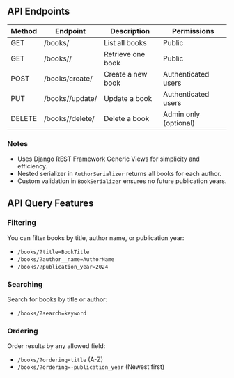 ## API Endpoints

| Method | Endpoint                   | Description              | Permissions         |
|--------|----------------------------|--------------------------|---------------------|
| GET    | /books/                     | List all books           | Public              |
| GET    | /books/<id>/                | Retrieve one book        | Public              |
| POST   | /books/create/              | Create a new book        | Authenticated users |
| PUT    | /books/<id>/update/         | Update a book            | Authenticated users |
| DELETE | /books/<id>/delete/         | Delete a book            | Admin only (optional)|

### Notes
- Uses Django REST Framework Generic Views for simplicity and efficiency.
- Nested serializer in `AuthorSerializer` returns all books for each author.
- Custom validation in `BookSerializer` ensures no future publication years.

## API Query Features

### Filtering
You can filter books by title, author name, or publication year:
- `/books/?title=BookTitle`
- `/books/?author__name=AuthorName`
- `/books/?publication_year=2024`

### Searching
Search for books by title or author:
- `/books/?search=keyword`

### Ordering
Order results by any allowed field:
- `/books/?ordering=title`  (A-Z)
- `/books/?ordering=-publication_year`  (Newest first)

